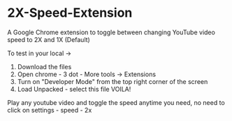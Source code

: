 # 2X-Speed-Extension
A Google Chrome extension to toggle between changing YouTube video speed to 2X and 1X (Default)

To test in your local ->

1) Download the files
2) Open chrome - 3 dot - More tools -> Extensions 
3) Turn on "Developer Mode" from the top right corner of the screen
4) Load Unpacked - select this file
VOILA!

Play any youtube video and toggle the speed anytime you need, no need to click on settings - speed - 2x
